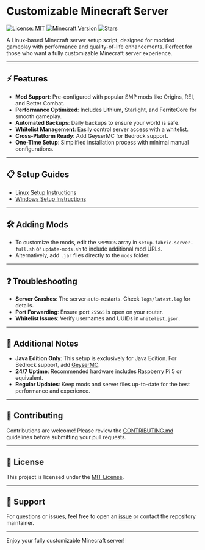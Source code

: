 # Customizable Minecraft Server

[![License: MIT](https://img.shields.io/badge/License-MIT-yellow.svg)](https://opensource.org/licenses/MIT)
[![Minecraft Version](https://img.shields.io/badge/Minecraft-1.21.5-blue)](https://www.minecraft.net)
[![Stars](https://img.shields.io/github/stars/entity12208/Fabric-Server)](https://github.com/entity12208/Fabric-Server/stargazers)

A Linux-based Minecraft server setup script, designed for modded gameplay with performance and quality-of-life enhancements. Perfect for those who want a fully customizable Minecraft server experience.

---

## ⚡ Features

- **Mod Support**: Pre-configured with popular SMP mods like Origins, REI, and Better Combat.
- **Performance Optimized**: Includes Lithium, Starlight, and FerriteCore for smooth gameplay.
- **Automated Backups**: Daily backups to ensure your world is safe.
- **Whitelist Management**: Easily control server access with a whitelist.
- **Cross-Platform Ready**: Add GeyserMC for Bedrock support.
- **One-Time Setup**: Simplified installation process with minimal manual configurations.

---

## 📋 Setup Guides

- [Linux Setup Instructions](Linux.md)
- [Windows Setup Instructions](Windows.md)

---

## 🛠️ Adding Mods

- To customize the mods, edit the `SMPMODS` array in `setup-fabric-server-full.sh` or `update-mods.sh` to include additional mod URLs.
- Alternatively, add `.jar` files directly to the `mods` folder.

---

## ❓ Troubleshooting

- **Server Crashes**: The server auto-restarts. Check `logs/latest.log` for details.
- **Port Forwarding**: Ensure port `25565` is open on your router.
- **Whitelist Issues**: Verify usernames and UUIDs in `whitelist.json`.

---

## 📄 Additional Notes

- **Java Edition Only**: This setup is exclusively for Java Edition. For Bedrock support, add [GeyserMC](https://geysermc.org).
- **24/7 Uptime**: Recommended hardware includes Raspberry Pi 5 or equivalent.
- **Regular Updates**: Keep mods and server files up-to-date for the best performance and experience.

---

## 🤝 Contributing

Contributions are welcome! Please review the [CONTRIBUTING.md](CONTRIBUTING.md) guidelines before submitting your pull requests.

---

## 📜 License

This project is licensed under the [MIT License](LICENSE).

---

## 💬 Support

For questions or issues, feel free to open an [issue](https://github.com/entity12208/Fabric-Server/issues) or contact the repository maintainer.

---

Enjoy your fully customizable Minecraft server!
